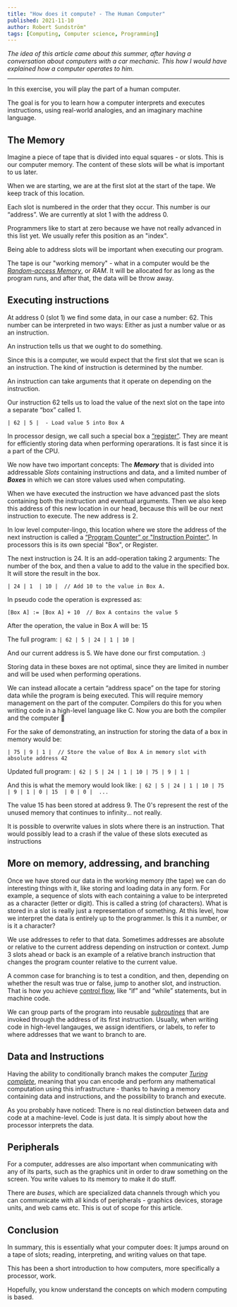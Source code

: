 ```yaml
---
title: "How does it compute? - The Human Computer"
published: 2021-11-10
author: Robert Sundström"
tags: [Computing, Computer science, Programming]
---
```


*The idea of this article came about this summer, after having a conversation about computers with a car mechanic. This how I would have explained how a computer operates to him.*

---

In this exercise, you will play the part of a human computer. 

The goal is for you to learn how a computer interprets and executes instructions, using real-world analogies, and an imaginary machine language.

## The Memory

Imagine a piece of tape that is divided into equal squares - or slots. This is our computer memory. The content of these slots will be what is important to us later.

When we are starting, we are at the first slot at the start of the tape. We keep track of this location.

Each slot is numbered in the order that they occur. This number is our “address”. We are currently at slot 1 with the address 0. 

Programmers like to start at zero because we have not really advanced in this list yet. We usually refer this position as an "index".

Being able to address slots will be important when executing our program. 

The tape is our "working memory" - what in a computer would be the *[Random-access Memory](https://en.wikipedia.org/wiki/Random-access_memory)*, or *RAM*. It will be allocated for as long as the program runs, and after that, the data will be throw away.

## Executing instructions

At address 0 (slot 1) we find some data, in our case a number: 62. This number can be interpreted in two ways: Either as just a number value or as an instruction.

An instruction tells us that we ought to do something.

Since this is a computer, we would expect that the first slot that we scan is an instruction. The kind of instruction is determined by the number.

An instruction can take arguments that it operate on depending on the instruction. 

Our instruction 62 tells us to load the value of the next slot on the tape into a separate “box” called 1.

```
| 62 | 5 |  - Load value 5 into Box A
```

In processor design, we call such a special box a [“register”](https://en.wikipedia.org/wiki/Processor_register). They are meant for efficiently storing data when performing operarations. It is fast since it is a part of the CPU.

We now have two important concepts: The ***Memory*** that is divided into addressable *Slots* containing instructions and data, and a limited number of ***Boxes*** in which we can store values used when computating.

When we have executed the instruction we have advanced past the slots containing both the instruction and eventual arguments. Then we also keep this address of this new location in our head, because this will be our next instruction to execute. The new address is 2.

In low level computer-lingo, this location where we store the address of the next instruction is called a [“Program Counter” or "Instruction Pointer"](https://en.wikipedia.org/wiki/Program_counter). In processors this is its own special "Box", or Register.

The next instruction is 24. It is an add-operation taking 2 arguments: The number of the box, and then a value to add to the value in the specified box. It will store the result in the box.

```
| 24 | 1  | 10 |  // Add 10 to the value in Box A.
```

In pseudo code the operation is expressed as:

```
[Box A] := [Box A] + 10  // Box A contains the value 5
````

After the operation, the value in Box A will be: 15

The full program: ```| 62 | 5 | 24 | 1 | 10 |```

And our current address is 5. We have done our first computation. :) 

Storing data in these boxes are not optimal, since they are limited in number and will be used when performing operations.

We can instead allocate a certain “address space” on the tape for storing data while the program is being executed. This will require memory management on the part of the computer. Compilers do this for you when writing code in a high-level language like C. Now you are both the compiler and the computer 🙂 

For the sake of demonstrating, an instruction for storing the data of a box in memory would be:

```
| 75 | 9 | 1 |  // Store the value of Box A in memory slot with absolute address 42
```

Updated full program: ```| 62 | 5 | 24 | 1 | 10 | 75 | 9 | 1 |```

And this is what the memory would look like: ```| 62 | 5 | 24 | 1 | 10 | 75 | 9 | 1 | 0 | 15  | 0 | 0 |  ...```

The value 15 has been stored at address 9. The 0's represent the rest of the unused memory that continues to infinity... not really.

It is possible to overwrite values in slots where there is an instruction. That would possibly lead to a crash if the value of these slots executed as instructions

## More on memory, addressing, and branching

Once we have stored our data in the working memory (the tape) we can do interesting things with it, like storing and loading data in any form. For example, a sequence of slots with each containing a value to be interpreted as a character (letter or digit). This is called a string (of characters). What is stored in a slot is really just a representation of something. At this level, how we interpret the data is entirely up to the programmer. Is this it a number, or is it a character?

We use addresses to refer to that data. Sometimes addresses are absolute or relative to the current address depending on instruction or context. Jump 3 slots ahead or back is an example of a relative branch instruction that changes the program counter relative to the current value.

A common case for branching is to test a condition, and then, depending on whether the result was true or false, jump to another slot, and instruction. That is how you achieve [control flow](https://en.wikipedia.org/wiki/Control_flow), like “if” and “while” statements, but in machine code.

We can group parts of the program into reusable *[subroutines](https://en.wikipedia.org/wiki/Subroutine)* that are invoked through the address of its first instruction. Usually, when writing code in high-level langauges, we assign identifiers, or labels, to refer to where addresses that we want to branch to are.

## Data and Instructions

Having the ability to conditionally branch makes the computer *[Turing complete](https://en.wikipedia.org/wiki/Turing_completeness)*, meaning that you can encode and perform any mathematical computation using this infrastructure - thanks to having a memory containing data and instructions, and the possibility to branch and execute.

As you probably have noticed: There is no real distinction between data and code at a machine-level. Code is just data. It is simply about how the processor interprets the data.  

## Peripherals

For a computer, addresses are also important when communicating with any of its parts, such as the graphics unit in order to draw something on the screen. You write values to its memory to make it do stuff.

There are *buses*, which are specialized data channels through which you can communicate with all kinds of peripherals - graphics devices, storage units, and web cams etc. This is out of scope for this article.

## Conclusion

In summary, this is essentially what your computer does: It jumps around on a tape of slots; reading, interpreting, and writing values on that tape.

This has been a short introduction to how computers, more specifically a processor, work.

Hopefully, you know understand the concepts on which modern computing is based. 